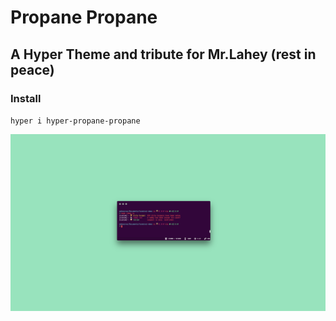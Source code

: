 # Propane Propane
## A Hyper Theme and tribute for Mr.Lahey (rest in peace)

### Install
`hyper i hyper-propane-propane`


![Propane Propane Screenshot](https://raw.githubusercontent.com/stevenselcuk/hyper-propane-propane/master/screenshot.png)

